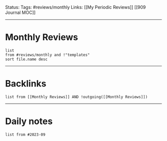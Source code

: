 Status:
Tags: #reviews/monthly
Links: [[My Periodic Reviews]] [[909 Journal MOC]]
___
# Monthly Reviews
```dataview
list 
from #reviews/monthly and !"templates"
sort file.name desc
```
___
# Backlinks
```dataview
list from [[Monthly Reviews]] AND !outgoing([[Monthly Reviews]])
```
___
# Daily notes
```dataview
list from #2023-09 
```
